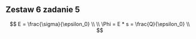 ## Zestaw 6 zadanie 5

$$
E = \frac{\sigma}{\epsilon_0} \\
\\
\Phi = E * s = \frac{Q}{\epsilon_0} \\
$$
